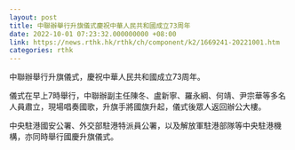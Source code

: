 ```yaml
---
layout: post
title: 中聯辦舉行升旗儀式慶祝中華人民共和國成立73周年
date: 2022-10-01 07:23:32.000000000 +08:00
link: https://news.rthk.hk/rthk/ch/component/k2/1669241-20221001.htm
categories: rthk
---
```


中聯辦舉行升旗儀式，慶祝中華人民共和國成立73周年。

儀式在早上7時舉行，中聯辦副主任陳冬、盧新寧、羅永綱、何靖、尹宗華等多名人員肅立，現場唱奏國歌，升旗手將國旗升起，儀式後眾人返回辦公大樓。 

中央駐港國安公署、外交部駐港特派員公署，以及解放軍駐港部隊等中央駐港機構，亦同時舉行國慶升旗儀式。
